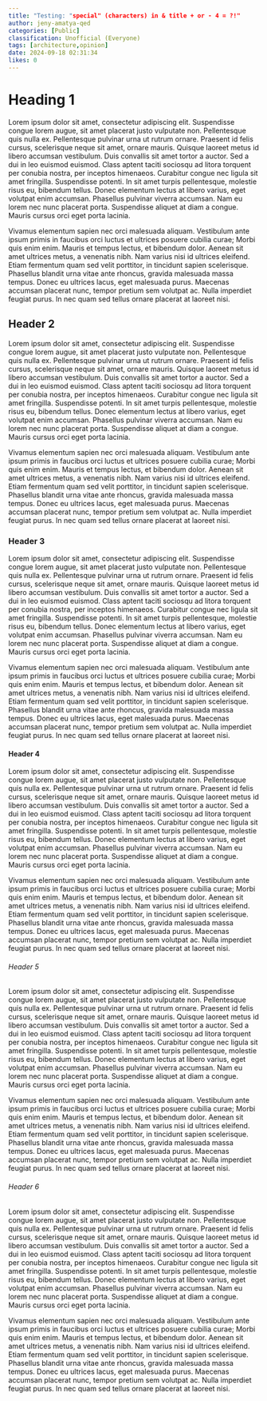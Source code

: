 ```yaml
---
title: "Testing: "special" (characters) in & title + or - 4 = ?!"
author: jeny-amatya-qed
categories: [Public]
classification: Unofficial (Everyone)
tags: [architecture,opinion]
date: 2024-09-18 02:31:34 
likes: 0
---
```


# Heading 1
Lorem ipsum dolor sit amet, consectetur adipiscing elit. Suspendisse congue lorem augue, sit amet placerat justo vulputate non. Pellentesque quis nulla ex. Pellentesque pulvinar urna ut rutrum ornare. Praesent id felis cursus, scelerisque neque sit amet, ornare mauris. Quisque laoreet metus id libero accumsan vestibulum. Duis convallis sit amet tortor a auctor. Sed a dui in leo euismod euismod. Class aptent taciti sociosqu ad litora torquent per conubia nostra, per inceptos himenaeos. Curabitur congue nec ligula sit amet fringilla. Suspendisse potenti. In sit amet turpis pellentesque, molestie risus eu, bibendum tellus. Donec elementum lectus at libero varius, eget volutpat enim accumsan. Phasellus pulvinar viverra accumsan. Nam eu lorem nec nunc placerat porta. Suspendisse aliquet at diam a congue. Mauris cursus orci eget porta lacinia.

Vivamus elementum sapien nec orci malesuada aliquam. Vestibulum ante ipsum primis in faucibus orci luctus et ultrices posuere cubilia curae; Morbi quis enim enim. Mauris et tempus lectus, et bibendum dolor. Aenean sit amet ultrices metus, a venenatis nibh. Nam varius nisi id ultrices eleifend. Etiam fermentum quam sed velit porttitor, in tincidunt sapien scelerisque. Phasellus blandit urna vitae ante rhoncus, gravida malesuada massa tempus. Donec eu ultrices lacus, eget malesuada purus. Maecenas accumsan placerat nunc, tempor pretium sem volutpat ac. Nulla imperdiet feugiat purus. In nec quam sed tellus ornare placerat at laoreet nisi.

## Header 2
Lorem ipsum dolor sit amet, consectetur adipiscing elit. Suspendisse congue lorem augue, sit amet placerat justo vulputate non. Pellentesque quis nulla ex. Pellentesque pulvinar urna ut rutrum ornare. Praesent id felis cursus, scelerisque neque sit amet, ornare mauris. Quisque laoreet metus id libero accumsan vestibulum. Duis convallis sit amet tortor a auctor. Sed a dui in leo euismod euismod. Class aptent taciti sociosqu ad litora torquent per conubia nostra, per inceptos himenaeos. Curabitur congue nec ligula sit amet fringilla. Suspendisse potenti. In sit amet turpis pellentesque, molestie risus eu, bibendum tellus. Donec elementum lectus at libero varius, eget volutpat enim accumsan. Phasellus pulvinar viverra accumsan. Nam eu lorem nec nunc placerat porta. Suspendisse aliquet at diam a congue. Mauris cursus orci eget porta lacinia.

Vivamus elementum sapien nec orci malesuada aliquam. Vestibulum ante ipsum primis in faucibus orci luctus et ultrices posuere cubilia curae; Morbi quis enim enim. Mauris et tempus lectus, et bibendum dolor. Aenean sit amet ultrices metus, a venenatis nibh. Nam varius nisi id ultrices eleifend. Etiam fermentum quam sed velit porttitor, in tincidunt sapien scelerisque. Phasellus blandit urna vitae ante rhoncus, gravida malesuada massa tempus. Donec eu ultrices lacus, eget malesuada purus. Maecenas accumsan placerat nunc, tempor pretium sem volutpat ac. Nulla imperdiet feugiat purus. In nec quam sed tellus ornare placerat at laoreet nisi.

### Header 3
Lorem ipsum dolor sit amet, consectetur adipiscing elit. Suspendisse congue lorem augue, sit amet placerat justo vulputate non. Pellentesque quis nulla ex. Pellentesque pulvinar urna ut rutrum ornare. Praesent id felis cursus, scelerisque neque sit amet, ornare mauris. Quisque laoreet metus id libero accumsan vestibulum. Duis convallis sit amet tortor a auctor. Sed a dui in leo euismod euismod. Class aptent taciti sociosqu ad litora torquent per conubia nostra, per inceptos himenaeos. Curabitur congue nec ligula sit amet fringilla. Suspendisse potenti. In sit amet turpis pellentesque, molestie risus eu, bibendum tellus. Donec elementum lectus at libero varius, eget volutpat enim accumsan. Phasellus pulvinar viverra accumsan. Nam eu lorem nec nunc placerat porta. Suspendisse aliquet at diam a congue. Mauris cursus orci eget porta lacinia.

Vivamus elementum sapien nec orci malesuada aliquam. Vestibulum ante ipsum primis in faucibus orci luctus et ultrices posuere cubilia curae; Morbi quis enim enim. Mauris et tempus lectus, et bibendum dolor. Aenean sit amet ultrices metus, a venenatis nibh. Nam varius nisi id ultrices eleifend. Etiam fermentum quam sed velit porttitor, in tincidunt sapien scelerisque. Phasellus blandit urna vitae ante rhoncus, gravida malesuada massa tempus. Donec eu ultrices lacus, eget malesuada purus. Maecenas accumsan placerat nunc, tempor pretium sem volutpat ac. Nulla imperdiet feugiat purus. In nec quam sed tellus ornare placerat at laoreet nisi.

#### Header 4
Lorem ipsum dolor sit amet, consectetur adipiscing elit. Suspendisse congue lorem augue, sit amet placerat justo vulputate non. Pellentesque quis nulla ex. Pellentesque pulvinar urna ut rutrum ornare. Praesent id felis cursus, scelerisque neque sit amet, ornare mauris. Quisque laoreet metus id libero accumsan vestibulum. Duis convallis sit amet tortor a auctor. Sed a dui in leo euismod euismod. Class aptent taciti sociosqu ad litora torquent per conubia nostra, per inceptos himenaeos. Curabitur congue nec ligula sit amet fringilla. Suspendisse potenti. In sit amet turpis pellentesque, molestie risus eu, bibendum tellus. Donec elementum lectus at libero varius, eget volutpat enim accumsan. Phasellus pulvinar viverra accumsan. Nam eu lorem nec nunc placerat porta. Suspendisse aliquet at diam a congue. Mauris cursus orci eget porta lacinia.

Vivamus elementum sapien nec orci malesuada aliquam. Vestibulum ante ipsum primis in faucibus orci luctus et ultrices posuere cubilia curae; Morbi quis enim enim. Mauris et tempus lectus, et bibendum dolor. Aenean sit amet ultrices metus, a venenatis nibh. Nam varius nisi id ultrices eleifend. Etiam fermentum quam sed velit porttitor, in tincidunt sapien scelerisque. Phasellus blandit urna vitae ante rhoncus, gravida malesuada massa tempus. Donec eu ultrices lacus, eget malesuada purus. Maecenas accumsan placerat nunc, tempor pretium sem volutpat ac. Nulla imperdiet feugiat purus. In nec quam sed tellus ornare placerat at laoreet nisi.

###### Header 5
Lorem ipsum dolor sit amet, consectetur adipiscing elit. Suspendisse congue lorem augue, sit amet placerat justo vulputate non. Pellentesque quis nulla ex. Pellentesque pulvinar urna ut rutrum ornare. Praesent id felis cursus, scelerisque neque sit amet, ornare mauris. Quisque laoreet metus id libero accumsan vestibulum. Duis convallis sit amet tortor a auctor. Sed a dui in leo euismod euismod. Class aptent taciti sociosqu ad litora torquent per conubia nostra, per inceptos himenaeos. Curabitur congue nec ligula sit amet fringilla. Suspendisse potenti. In sit amet turpis pellentesque, molestie risus eu, bibendum tellus. Donec elementum lectus at libero varius, eget volutpat enim accumsan. Phasellus pulvinar viverra accumsan. Nam eu lorem nec nunc placerat porta. Suspendisse aliquet at diam a congue. Mauris cursus orci eget porta lacinia.

Vivamus elementum sapien nec orci malesuada aliquam. Vestibulum ante ipsum primis in faucibus orci luctus et ultrices posuere cubilia curae; Morbi quis enim enim. Mauris et tempus lectus, et bibendum dolor. Aenean sit amet ultrices metus, a venenatis nibh. Nam varius nisi id ultrices eleifend. Etiam fermentum quam sed velit porttitor, in tincidunt sapien scelerisque. Phasellus blandit urna vitae ante rhoncus, gravida malesuada massa tempus. Donec eu ultrices lacus, eget malesuada purus. Maecenas accumsan placerat nunc, tempor pretium sem volutpat ac. Nulla imperdiet feugiat purus. In nec quam sed tellus ornare placerat at laoreet nisi.

###### Header 6 
Lorem ipsum dolor sit amet, consectetur adipiscing elit. Suspendisse congue lorem augue, sit amet placerat justo vulputate non. Pellentesque quis nulla ex. Pellentesque pulvinar urna ut rutrum ornare. Praesent id felis cursus, scelerisque neque sit amet, ornare mauris. Quisque laoreet metus id libero accumsan vestibulum. Duis convallis sit amet tortor a auctor. Sed a dui in leo euismod euismod. Class aptent taciti sociosqu ad litora torquent per conubia nostra, per inceptos himenaeos. Curabitur congue nec ligula sit amet fringilla. Suspendisse potenti. In sit amet turpis pellentesque, molestie risus eu, bibendum tellus. Donec elementum lectus at libero varius, eget volutpat enim accumsan. Phasellus pulvinar viverra accumsan. Nam eu lorem nec nunc placerat porta. Suspendisse aliquet at diam a congue. Mauris cursus orci eget porta lacinia.

Vivamus elementum sapien nec orci malesuada aliquam. Vestibulum ante ipsum primis in faucibus orci luctus et ultrices posuere cubilia curae; Morbi quis enim enim. Mauris et tempus lectus, et bibendum dolor. Aenean sit amet ultrices metus, a venenatis nibh. Nam varius nisi id ultrices eleifend. Etiam fermentum quam sed velit porttitor, in tincidunt sapien scelerisque. Phasellus blandit urna vitae ante rhoncus, gravida malesuada massa tempus. Donec eu ultrices lacus, eget malesuada purus. Maecenas accumsan placerat nunc, tempor pretium sem volutpat ac. Nulla imperdiet feugiat purus. In nec quam sed tellus ornare placerat at laoreet nisi.
